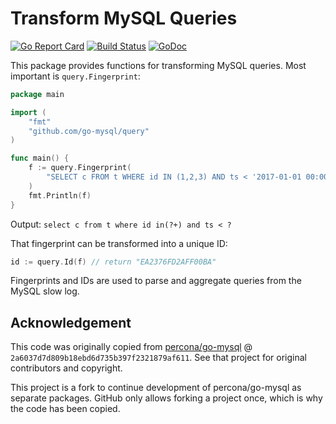 # Transform MySQL Queries

[![Go Report Card](https://goreportcard.com/badge/github.com/go-mysql/query)](https://goreportcard.com/report/github.com/go-mysql/query) [![Build Status](https://travis-ci.org/go-mysql/query.svg?branch=master)](https://travis-ci.org/go-mysql/query) [![GoDoc](https://godoc.org/github.com/go-mysql/query?status.svg)](https://godoc.org/github.com/go-mysql/query)

This package provides functions for transforming MySQL queries. Most important is `query.Fingerprint`:

```go
package main

import (
    "fmt"
    "github.com/go-mysql/query"
)

func main() {
    f := query.Fingerprint(
        "SELECT c FROM t WHERE id IN (1,2,3) AND ts < '2017-01-01 00:00:00'",
    )
    fmt.Println(f)
}
```

Output: `select c from t where id in(?+) and ts < ?`

That fingerprint can be transformed into a unique ID:

```go
id := query.Id(f) // return "EA2376FD2AFF00BA"
```

Fingerprints and IDs are used to parse and aggregate queries from the MySQL slow log.

## Acknowledgement

This code was originally copied from [percona/go-mysql](https://github.com/percona/go-mysql) @ `2a6037d7d809b18ebd6d735b397f2321879af611`. See that project for original contributors and copyright.

This project is a fork to continue development of percona/go-mysql as separate packages. GitHub only allows forking a project once, which is why the code has been copied.
